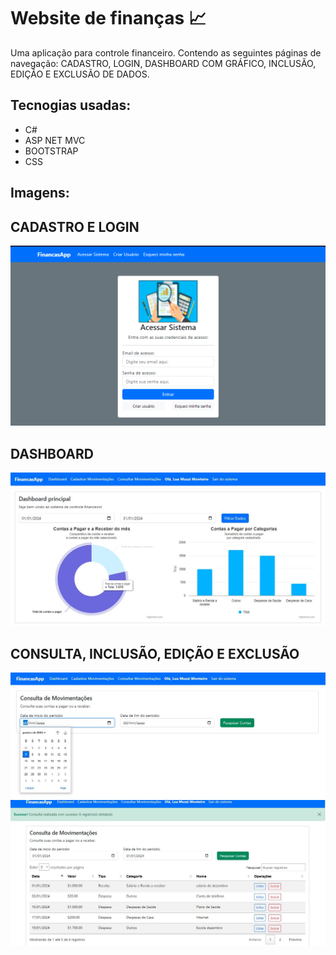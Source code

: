 # Website de finanças 📈

Uma aplicação para controle financeiro.
Contendo as seguintes páginas de navegação: CADASTRO, LOGIN, DASHBOARD COM GRÁFICO, INCLUSÃO, EDIÇÃO E EXCLUSÃO DE DADOS.

## Tecnogias usadas: 
* C#
* ASP NET MVC
* BOOTSTRAP
* CSS

## Imagens:

 ## CADASTRO E LOGIN
![image](https://github.com/helbamonteiro/FinancasApp/blob/master/Tela%20inical.PNG)

## DASHBOARD
![image](https://github.com/helbamonteiro/FinancasApp/blob/master/Dashboard.JPG)

## CONSULTA, INCLUSÃO, EDIÇÃO E EXCLUSÃO
![image](https://github.com/helbamonteiro/FinancasApp/blob/master/Consultar.JPG)
![image](https://github.com/helbamonteiro/FinancasApp/blob/master/Consultar%201.JPG)


